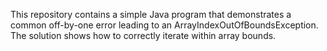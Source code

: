 This repository contains a simple Java program that demonstrates a common off-by-one error leading to an ArrayIndexOutOfBoundsException.  The solution shows how to correctly iterate within array bounds.